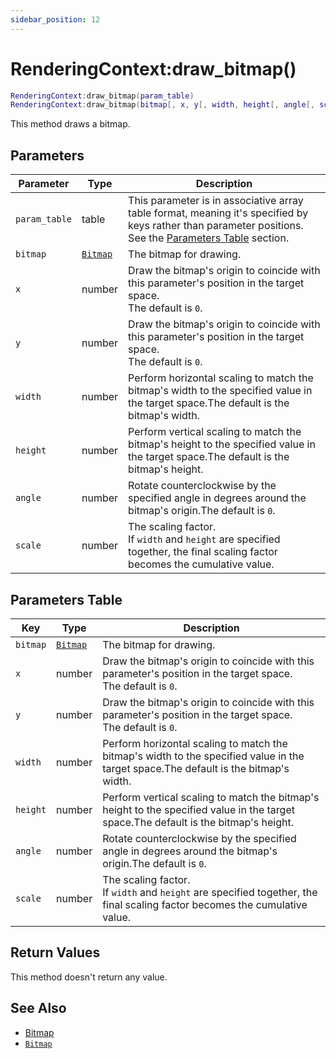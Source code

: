 ```yaml
---
sidebar_position: 12
---
```


# RenderingContext:draw_bitmap()
```lua
RenderingContext:draw_bitmap(param_table)
RenderingContext:draw_bitmap(bitmap[, x, y[, width, height[, angle[, scale]]])
```
This method draws a bitmap.


## Parameters
|Parameter|Type|Description|
|-|-|-|
|`param_table`|table|This parameter is in associative array table format, meaning it's specified by keys rather than parameter positions. See the [Parameters Table](#parameters-table) section.|
|`bitmap`|[`Bitmap`](/libs/graphics/Bitmap)|The bitmap for drawing.
|`x`|number|Draw the bitmap's origin to coincide with this parameter's position in the target space.<br/>The default is `0`.
|`y`|number|Draw the bitmap's origin to coincide with this parameter's position in the target space.<br/>The default is `0`.
|`width`|number|Perform horizontal scaling to match the bitmap's width to the specified value in the target space.The default is the bitmap's width.
|`height`|number|Perform vertical scaling to match the bitmap's height to the specified value in the target space.The default is the bitmap's height.
|`angle`|number|Rotate counterclockwise by the specified angle in degrees around the bitmap's origin.The default is `0`.
|`scale`|number|The scaling factor.<br/>If `width` and `height` are specified together, the final scaling factor becomes the cumulative value.


## Parameters Table
|Key|Type|Description|
|-|-|-|
|`bitmap`|[`Bitmap`](/libs/graphics/Bitmap)|The bitmap for drawing.
|`x`|number|Draw the bitmap's origin to coincide with this parameter's position in the target space.<br/>The default is `0`.
|`y`|number|Draw the bitmap's origin to coincide with this parameter's position in the target space.<br/>The default is `0`.
|`width`|number|Perform horizontal scaling to match the bitmap's width to the specified value in the target space.The default is the bitmap's width.
|`height`|number|Perform vertical scaling to match the bitmap's height to the specified value in the target space.The default is the bitmap's height.
|`angle`|number|Rotate counterclockwise by the specified angle in degrees around the bitmap's origin.The default is `0`.
|`scale`|number|The scaling factor.<br/>If `width` and `height` are specified together, the final scaling factor becomes the cumulative value.


## Return Values
This method doesn't return any value.

## See Also
- [Bitmap](/guide/graphics#bitmap)
- [`Bitmap`](/libs/graphics/Bitmap)
